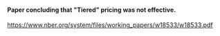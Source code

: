 #### Paper concluding that "Tiered" pricing was not effective. 

https://www.nber.org/system/files/working_papers/w18533/w18533.pdf
